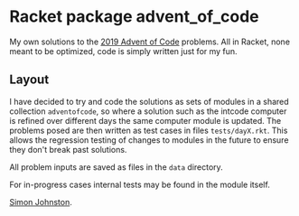 # Racket package advent_of_code

My own solutions to the [2019 Advent of Code](https://adventofcode.com/2019)
problems. All in Racket, none meant to be optimized, code is simply written
just for my fun.

## Layout

I have decided to try and code the solutions as sets of modules in a shared
collection `adventofcode`, so where a solution such as the intcode computer
is refined over different days the same computer module is updated. The 
problems posed are then written as test cases in files `tests/dayX.rkt`.
This allows the regression testing of changes to modules in the future to
ensure they don't break past solutions.

All problem inputs are saved as files in the `data` directory.

For in-progress cases internal tests may be found in the module itself.

[Simon Johnston](mailto:johnstonskj@gmail.com).
